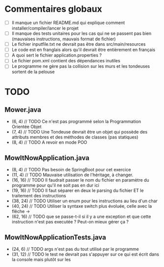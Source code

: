 # Commentaires globaux

- [ ] Il manque un fichier README.md qui explique comment installer/compiler/lancer le projet
- [ ] Il manque des tests unitaires pour les cas qui ne se passent pas bien (mauvaises instructions, mauvais format de fichier)
- [ ] Le fichier inputfile.txt ne devrait pas être dans src/main/resources 
- [ ] Le code est en franglais alors qu'il devrait être entièrement en français
- [ ] A quoi sert le fichier application.properties ?
- [ ] Le fichier pom.xml contient des dépendances inutiles
- [ ] Le programme ne gère pas la collision sur les murs et les tondeuses sortent de la pelouse

# TODO

## Mower.java
- (6, 4) // TODO Ce n'est pas programmé selon la Programmation Orientée Objet
- (7, 4) // TODO Une Tondeuse devrait être un objet qui possède des attributs membres et des méthodes de classes (pas statiques)
- (8, 4) // TODO A revoir en mode POO

## MowItNowApplication.java
- (8, 4) // TODO Pas besoin de SpringBoot pour cet exercice
- (11, 4) // TODO Mauvaise utilisation de l'héritage, à changer.
- (16, 16) // TODO Il faudrait passer le nom du fichier en paramètre du programme pour qu'il ne soit pas en dur ici
- (19, 16) // TODO Il faut séparer en deux le parsing du fichier ET le traitement des instructions
- (38, 24) // TODO Utiliser un enum pour les instructions au lieu d'un char
- (40, 24) // TODO Utiliser la syntaxe switch plus évoluée, celle avec la flêche ->
- (62, 16) // TODO que se passe-t-il si il y a une exception et que cette instruction n'est pas executée ? Peut-on mieux gérer ça ?

## MowItNowApplicationTests.java
- (24, 6) // TODO args n'est pas du tout utilisé par le programme
- (31, 12) // TODO le test ne devrait pas s'appuyer sur ce qui est écrit dans la console mais plutôt sur les

